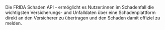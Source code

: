 Die FRIDA Schaden API - ermöglicht es Nutzer:innen im Schadenfall die wichtigsten Versicherungs- und Unfalldaten über eine Schadenplattform direkt an den Versicherer zu übertragen und den Schaden damit offiziel zu melden.